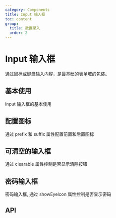```yaml
---
category: Components
title: Input 输入框
toc: content
group:
  title: 数据录入
  order: 2
---
```


# Input 输入框

通过鼠标或键盘输入内容，是最基础的表单域的包装。

## 基本使用

Input 输入框的基本使用

<code src="./demos/basic.tsx"></code>

## 配置图标

通过 prefix 和 suffix 属性配置前置和后置图标

<code src="./demos/icon.tsx"></code>

## 可清空的输入框

通过 clearable 属性控制是否显示清除按钮

<code src="./demos/clearable.tsx"></code>

## 密码输入框

密码输入框, 通过 showEyeIcon 属性控制是否显示密码

<code src="./demos/password.tsx"></code>

## API

<API id="Input"></API>
